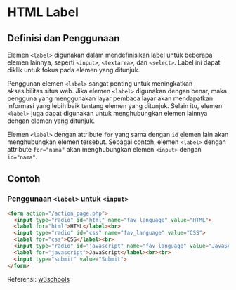 # HTML Label

## Definisi dan Penggunaan

Elemen `<label>` digunakan dalam mendefinisikan label untuk beberapa elemen lainnya, seperti `<input>`, `<textarea>`, dan `<select>`. Label ini dapat diklik untuk fokus pada elemen yang ditunjuk.

Penggunan elemen `<label>` sangat penting untuk meningkatkan aksesibilitas situs web. Jika elemen `<label>` digunakan dengan benar, maka pengguna yang menggunakan layar pembaca layar akan mendapatkan informasi yang lebih baik tentang elemen yang ditunjuk. Selain itu, elemen `<label>` juga dapat digunakan untuk menghubungkan elemen lainnya dengan elemen yang ditunjuk.

Elemen `<label>` dengan attribute `for` yang sama dengan `id` elemen lain akan menghubungkan elemen tersebut. Sebagai contoh, elemen `<label>` dengan attribute `for="nama"` akan menghubungkan elemen `<input>` dengan `id="nama"`.



## Contoh

### Penggunaan `<label>` untuk `<input>`

```HTML
<form action="/action_page.php">
  <input type="radio" id="html" name="fav_language" value="HTML">
  <label for="html">HTML</label><br>
  <input type="radio" id="css" name="fav_language" value="CSS">
  <label for="css">CSS</label><br>
  <input type="radio" id="javascript" name="fav_language" value="JavaScript">
  <label for="javascript">JavaScript</label><br><br>
  <input type="submit" value="Submit">
</form>
```

Referensi: [w3schools](https://www.w3schools.com/tags/tag_label.asp)
